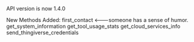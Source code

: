 API version is now 1.4.0

New Methods Added:
first_contact <---someone has a sense of humor.
get_system_information
get_tool_usage_stats
get_cloud_services_info
send_thingiverse_credentials
